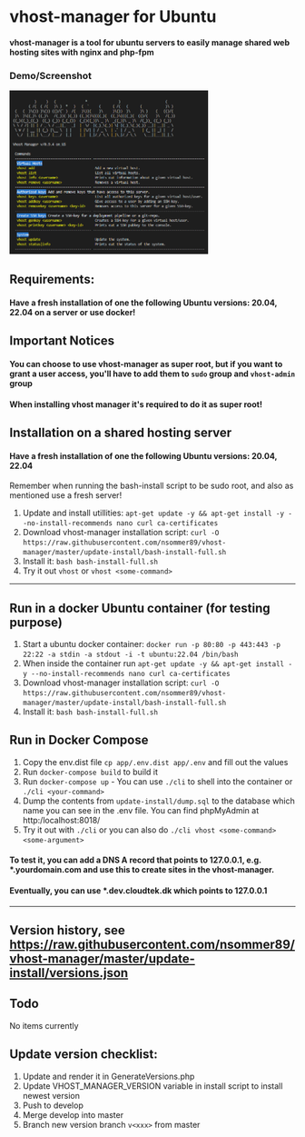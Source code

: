 # vhost-manager for Ubuntu
#### vhost-manager is a tool for ubuntu servers to easily manage shared web hosting sites with nginx and php-fpm
### Demo/Screenshot
<img src="https://raw.githubusercontent.com/nsommer89/vhost-manager/master/screenshot.png" width="350">

## Requirements:
#### Have a fresh installation of one the following Ubuntu versions: 20.04, 22.04 on a server or use docker!

## Important Notices
#### You can choose to use vhost-manager as super root, but if you want to grant a user access, you'll have to add them to `sudo` group and `vhost-admin` group
#### When installing vhost manager it's required to do it as super root!

## Installation on a shared hosting server
#### Have a fresh installation of one the following Ubuntu versions: 20.04, 22.04

Remember when running the bash-install script to be sudo root, and also as mentioned use a fresh server!
1. Update and install utillities: `apt-get update -y && apt-get install -y --no-install-recommends nano curl ca-certificates`
2. Download vhost-manager installation script: `curl -O https://raw.githubusercontent.com/nsommer89/vhost-manager/master/update-install/bash-install-full.sh`
3. Install it: `bash bash-install-full.sh`
4. Try it out `vhost` or `vhost <some-command>`
-----
## Run in a docker Ubuntu container (for testing purpose)

1. Start a ubuntu docker container: `docker run -p 80:80 -p 443:443 -p 22:22 -a stdin -a stdout -i -t ubuntu:22.04 /bin/bash`
2. When inside the container run `apt-get update -y && apt-get install -y --no-install-recommends nano curl ca-certificates`
3. Download vhost-manager installation script: `curl -O https://raw.githubusercontent.com/nsommer89/vhost-manager/master/update-install/bash-install-full.sh`
4. Install it: `bash bash-install-full.sh`

## Run in Docker Compose
1. Copy the env.dist file `cp app/.env.dist app/.env` and fill out the values
2. Run `docker-compose build` to build it
3. Run `docker-compose up` - You can use `./cli` to shell into the container or `./cli <your-command>`
4. Dump the contents from `update-install/dump.sql` to the database which name you can see in the .env file. You can find phpMyAdmin at http:/localhost:8018/
5. Try it out with `./cli` or you can also do `./cli vhost <some-command> <some-argument>` 

#### To test it, you can add a DNS A record that points to 127.0.0.1, e.g. *.yourdomain.com and use this to create sites in the vhost-manager.
#### Eventually, you can use *.dev.cloudtek.dk which points to 127.0.0.1
-----
Version history, see https://raw.githubusercontent.com/nsommer89/vhost-manager/master/update-install/versions.json
-----
## Todo
No items currently

## Update version checklist:
1. Update and render it in GenerateVersions.php
2. Update VHOST_MANAGER_VERSION variable in install script to install newest version
3. Push to develop
4. Merge develop into master
5. Branch new version branch `v<xxx>` from master